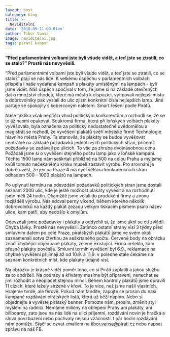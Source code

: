 ```yaml
---
layout: post
category: blog
title: >-
  Neviditelní
date: '2018-09-11 00:01am'
author: Tibor Vansa
image: neviditelni.jpg
tags: pirati kampan
---
```


<b> “Před parlamentními volbami jste byli všude vidět, a teď jste se ztratili, co se stalo?” Prostě nás nevyvěsili. </b>

“Před parlamentními volbami jste byli všude vidět, a teď jste se ztratili, co se stalo?” ptají se nás lidé. K velkému úspěchu v parlamentních volbách přispěla i naše vydařená kampaň s plakáty umístěnými na lampách - byli jsme vidět. Náš úspěch spočíval v tom, že jsme si na základě otevřených dat o množství chodců, které má město k dispozici, vytipovali nejlepší místa a dobrovolníky pak vyslali do ulic zjistit konkrétní čísla nejlepších lamp. Jiné partaje se spokojily s kobercovým náletem. Smart řešení podle Pirátů. 

Naše taktika však nepřišla vhod politickým konkurentům a rozhodli se, že se to již nesmí opakovat. Soukromá firma, která při loňských volbách plakáty vyvěšovala, byla označena za politicky nedostatečně uvědomělou a magistrát se rozhodl, že vyvěšení plakátů svěří městské firmě Technologie hlavního města Prahy. Ta stanovila, že plakáty se budou vyvěšovat centrálně na základě požadavků jednotlivých politických stran, přičemž požadavky se zadávají po ulicích. To vše za zhruba dvojnásobnou cenu. Požádali jsme si o vyvěšení stejného počtu lamp jako v loňské kampani. Těchto 1500 lamp nám seškrtali přibližně na 500 na celou Prahu a my jsme kvůli tomuto nečekanému kroku museli zastavit výrobu. Pro srovnání je dobré uvést, že jen na Praze 4 má nyní většina konkurenčních stran odhadem 500 - 1000 plakátů na lampách. 

Po uplynutí termínu na odevzdání požadavků politických stran jsme dostali seznam 2000 ulic, kde je ještě možnost plakáty vyvěsit a na rozhodnutí jsme měli 24 hodin. Okamžitě jsme volali do produkční firmy a znovu rozjížděli výrobu. Následoval perný víkend, během kterého několik dobrovolníků na každý plakát zezadu velkým tiskacím písmem psalo název ulice, kam patří, aby nedošlo k omylům.

Odevzdali jsme požadavky i plakáty a oddychli si, že jsme úkol se ctí zvládli. Chyba lávky. Prostě nás nevyvěsili. Zatímco ostatní strany visí 3 týdny před smluvním datem po celé Praze, pirátských plakátů jsme ve svém okolí zaznamenali sotva čtvrtinu ze seškrtaného počtu. Červené body na obrázku značí chybějící objednané plakáty, zelené existující. Firma neřekla, kam přesně plakáty pověsila. Smluvní termín vyvěšení byl 6.9., reklamace na chybné vyvěšení přijímají až od 10.9. a 11.9. v poledne stále čekáme na seznam konkrétních míst, kde plakáty údajně visí.

Na obrázku je krásně vidět poměr toho, co si Piráti zaplatili a jakou službu za to obdrželi. Na podrazy a křivárny musíme být připraveni, nenechat se jimi rozhodit a neoplácet stejnou mincí. Během kontroly plakátů jsme opravili 11 cizích, které ležely stržené v křoví. To je více, než jsme našli vlastních. Hrajeme tvrdě, ale férově. Pokud nám fandíte, zapojte se prosím do naší kampaně rozdávání pirátských listů, která už běží naplno. Nebo si objednejte a vyvěste pirátský banner. Pomozte nám, prosím, změnit styl myšlení na radnici. Nemáme milióny na oblepení Prahy ani plakáty, ani billboardy, zato jsou na nás lidé na ulici příjemní, rozdávání novin je hračka a slova povzbuzení nebo pochvaly nejsou vzácností. I pár hodin rozdávání nám pomůže. Stačí se ozvat emailem na tibor.vansa@pirati.cz nebo napsat zprávu na náš FB. 


